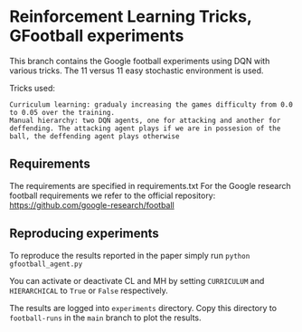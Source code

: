 # Reinforcement Learning Tricks, GFootball experiments
This branch contains the Google football experiments using DQN with various tricks. The 11 versus 11 easy stochastic environment is used.

Tricks used:
    
    Curriculum learning: gradualy increasing the games difficulty from 0.0 to 0.05 over the training.
    Manual hierarchy: two DQN agents, one for attacking and another for deffending. The attacking agent plays if we are in possesion of the ball, the deffending agent plays otherwise

## Requirements
The requirements are specified in requirements.txt
For the Google research football requirements we refer to the official repository: https://github.com/google-research/football


## Reproducing experiments

To reproduce the results reported in the paper simply run `python gfootball_agent.py`

You can activate or deactivate CL and MH by setting `CURRICULUM` and `HIERARCHICAL` to `True` or `False` respectively.

The results are logged into `experiments` directory. Copy this directory to `football-runs` in the `main` branch to plot the results.